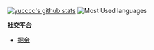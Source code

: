 [![yucccc's github stats](https://github-readme-stats.vercel.app/api?username=yucccc&theme=vue&show_icons=true&include_all_commits=true&count_private=true&hide_title=true&layout=compact&hide_border=true&bg_color=ffffff00&text_color=666)](https://github.com/anuraghazra/github-readme-stats)
![Most Used languages](https://github-stats.liuli.lol/api/top-langs/?username=yucccc&layout=compact&theme=vue&langs_count=6&hide=html&card_width=290&hide_border=true&bg_color=ffffff00&text_color=666)



**社交平台**  

- [掘金](https://juejin.cn/user/2313028194020072/posts)


